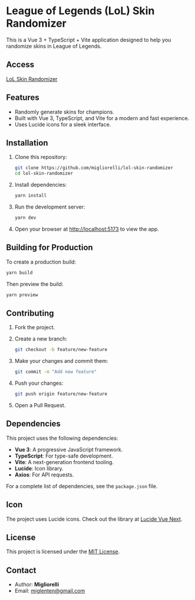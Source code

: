 # League of Legends (LoL) Skin Randomizer

This is a Vue 3 + TypeScript + Vite application designed to help you randomize skins in League of Legends.

## Access

[LoL Skin Randomizer](https://lol-skin-randomizer.vercel.app/)

## Features

- Randomly generate skins for champions.
- Built with Vue 3, TypeScript, and Vite for a modern and fast experience.
- Uses Lucide icons for a sleek interface.

## Installation

1. Clone this repository:

   ```bash
   git clone https://github.com/migliorelli/lol-skin-randomizer
   cd lol-skin-randomizer
   ```

2. Install dependencies:

   ```bash
   yarn install
   ```

3. Run the development server:

   ```bash
   yarn dev
   ```

4. Open your browser at [http://localhost:5173](http://localhost:5173) to view the app.

## Building for Production

To create a production build:

```bash
yarn build
```

Then preview the build:

```bash
yarn preview
```

## Contributing

1. Fork the project.
2. Create a new branch:

   ```bash
   git checkout -b feature/new-feature
   ```

3. Make your changes and commit them:

   ```bash
   git commit -m "Add new feature"
   ```

4. Push your changes:

   ```bash
   git push origin feature/new-feature
   ```

5. Open a Pull Request.

## Dependencies

This project uses the following dependencies:

- **Vue 3**: A progressive JavaScript framework.
- **TypeScript**: For type-safe development.
- **Vite**: A next-generation frontend tooling.
- **Lucide**: Icon library.
- **Axios**: For API requests.

For a complete list of dependencies, see the `package.json` file.

## Icon

The project uses Lucide icons. Check out the library at [Lucide Vue Next](https://github.com/lucide-icons/lucide).

## License

This project is licensed under the [MIT License](LICENSE).

## Contact

- Author: **Migliorelli**
- Email: [miglenten@gmail.com](mailto:miglenten@gmail.com)
